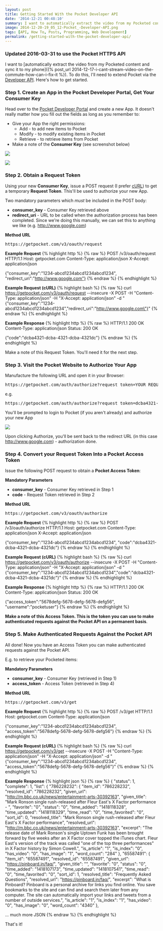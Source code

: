 ```yaml
---
layout: post
title: Getting Started With the Pocket Developer API
date: '2014-12-21 00:48:10'
summary: I want to automatically extract the video from my Pocketed content and sync it to my phone. To do this, I’ll need to extend Pocket via the Developer API. Here’s how to get started ...
image: 2014-12-20-19_05_12-Pocket_-Developer-API.png
tags: [API, How To, Posts, Programming, Web Development]
permalink: /getting-started-with-the-pocket-developer-api/
---
```


### Updated 2016-03-31 to use the Pocket HTTPS API

I want to [automatically extract the video from my Pocketed content and sync it to my phone]({% post_url 2014-12-17-i-cant-stream-video-on-the-commute-how-can-i-fix-it %}). To do this, I'll need to extend Pocket via the <a href="http://getpocket.com/developer/" target="_blank">Developer API</a>. Here's how to get started.

### Step 1. Create an App in the Pocket Developer Portal, Get Your Consumer Key

Head over to the <a href="http://getpocket.com/developer/" target="_blank">Pocket Developer Portal</a> and create a new App. It doesn't really matter how you fill out the fields as long as you remember to:

* Give your App the right permissions:
	* Add - to add new items to Pocket
    * Modify - to modify existing items in Pocket
    * Retrieve - to retrieve items from Pocket
* Make a note of the **Consumer Key** (see screenshot below)

![](/img/posts/2014-12-20-19_05_12-Pocket_-Developer-API.png)

![](/img/posts/2014-12-20-23_39_03-Pocket_-Developer-API.png)

### Step 2. Obtain a Request Token

Using your new **Consumer Key**, issue a POST request (I prefer <a href="http://curl.haxx.se/" target="_blank">cURL</a>) to get a temporary **Request Token**. This'll be used to authorize your new App.

Two mandatory parameters which *must* be included in the POST body:

* **consumer_key** - Consumer Key retrieved above
* **redirect_uri** - URL to be called when the authorization process has been completed. Since we're doing this manually, we can set this to anything we like (e.g. http://www.google.com)

**Method URL**
<pre>
https://getpocket.com/v3/oauth/request
</pre>

**Example Request**
{% highlight http %}
{% raw %}
POST /v3/oauth/request HTTP/1.1
Host: getpocket.com
Content-Type: application/json
X-Accept: application/json

{"consumer_key":"1234-abcd1234abcd1234abcd1234",
"redirect_uri":"http://www.google.com"}
{% endraw %}
{% endhighlight %}

**Example Request (cURL)**
{% highlight bash %}
{% raw %}
curl https://getpocket.com/v3/oauth/request --insecure -X POST -H "Content-Type: application/json" -H "X-Accept: application/json" -d "{\"consumer_key\":\"1234-abcd1234abcd1234abcd1234\",\"redirect_uri\":\"http://www.google.com\"}"
{% endraw %}
{% endhighlight %}

**Example Response**
{% highlight http %}
{% raw %}
HTTP/1.1 200 OK
Content-Type: application/json
Status: 200 OK

{"code":"dcba4321-dcba-4321-dcba-4321dc"}
{% endraw %}
{% endhighlight %}

Make a note of this Request Token. You'll need it for the next step.

### Step 3. Visit the Pocket Website to Authorize Your App

Manufacture the following URL and open it in your Browser:

<pre>
https://getpocket.com/auth/authorize?request_token=YOUR_REQUEST_TOKEN&redirect_uri=YOUR_REDIRECT_URI
</pre>

e.g.

<pre>
https://getpocket.com/auth/authorize?request_token=dcba4321-dcba-4321-dcba-4321dc&redirect_uri=http://www.google.com
</pre>

You'll be prompted to login to Pocket (if you aren't already) and authorize your new App

![](/img/posts/2014-12-21-00_23_49-Pocket_-Authorize-App.png)

Upon clicking Authorize, you'll be sent back to the redirect URL (in this case http://www.google.com) - authorization done.

### Step 4. Convert your Request Token Into a Pocket Access Token

Issue the following POST request to obtain a **Pocket Access Token**:

**Mandatory Parameters**

* **consumer_key** - Consumer Key retrieved in Step 1
* **code** - Request Token retrieved in Step 2

**Method URL**
<pre>
https://getpocket.com/v3/oauth/authorize
</pre>

**Example Request**
{% highlight http %}
{% raw %}
POST /v3/oauth/authorize HTTP/1.1
Host: getpocket.com
Content-Type: application/json
X-Accept: application/json

{"consumer_key":"1234-abcd1234abcd1234abcd1234",
"code":"dcba4321-dcba-4321-dcba-4321dc"}
{% endraw %}
{% endhighlight %}

**Example Request (cURL)**
{% highlight bash %}
{% raw %}
curl https://getpocket.com/v3/oauth/authorize --insecure -X POST -H "Content-Type: application/json" -H "X-Accept: application/json" -d "{\"consumer_key\":\"1234-abcd1234abcd1234abcd1234\",\"code\":\"dcba4321-dcba-4321-dcba-4321dc\"}"
{% endraw %}
{% endhighlight %}

**Example Response**
{% highlight http %}
{% raw %}
HTTP/1.1 200 OK
Content-Type: application/json
Status: 200 OK

{"access_token":"5678defg-5678-defg-5678-defg56",
"username":"pocketuser"}
{% endraw %}
{% endhighlight %}

**Make a note of this Access Token. This is the token you can use to make authenticated requests against the Pocket API on a permanent basis**.

### Step 5. Make Authenticated Requests Against the Pocket API

All done! Now you have an Access Token you can make authenticated requests against the Pocket API.

E.g. to retrieve your Pocketed items:

**Mandatory Parameters**

* **consumer_key** - Consumer Key (retrieved in Step 1)
* **access_token** - Access Token (retrieved in Step 4)

**Method URL**
<pre>
https://getpocket.com/v3/get
</pre>

**Example Request**
{% highlight http %}
{% raw %}
POST /v3/get HTTP/1.1
Host: getpocket.com
Content-Type: application/json

{"consumer_key":"1234-abcd1234abcd1234abcd1234",
"access_token":"5678defg-5678-defg-5678-defg56"}
{% endraw %}
{% endhighlight %}

**Example Request (cURL)**
{% highlight bash %}
{% raw %}
curl https://getpocket.com/v3/get --insecure -X POST -H "Content-Type: application/json" -H "X-Accept: application/json" -d "{\"consumer_key\":\"1234-abcd1234abcd1234abcd1234\", \"access_token\":\"5678defg-5678-defg-5678-defg56\"}"
{% endraw %}
{% endhighlight %}

**Example Response**
{% highlight json %}
{% raw %}
{
  "status": 1,
  "complete": 1,
  "list": {
    "786228232": {
      "item_id": "786228232",
      "resolved_id": "786228232",
      "given_url": "http://m.bbc.co.uk/news/entertainment-arts-30392163",
      "given_title": "Mark Ronson single rush-released after Fleur East's X Factor performance - ",
      "favorite": "0",
      "status": "0",
      "time_added": "1418118328",
      "time_updated": "1418118329",
      "time_read": "0",
      "time_favorited": "0",
      "sort_id": 0,
      "resolved_title": "Mark Ronson single rush-released after Fleur East's X Factor performance",
      "resolved_url": "http://m.bbc.co.uk/news/entertainment-arts-30392163",
      "excerpt": "The release date of Mark Ronson's single Uptown Funk has been brought forward by five weeks after an X Factor cover topped the iTunes chart.  Fleur East's version of the track was called \"one of the top three performances\" in X Factor history by Simon Cowell.",
      "is_article": "1",
      "is_index": "0",
      "has_video": "0",
      "has_image": "1",
      "word_count": "284"
    },
    "65587491": {
      "item_id": "65587491",
      "resolved_id": "65587491",
      "given_url": "https://pinboard.in/faq/",
      "given_title": "",
      "favorite": "0",
      "status": "0",
      "time_added": "1418107173",
      "time_updated": "1418107541",
      "time_read": "0",
      "time_favorited": "0",
      "sort_id": 1,
      "resolved_title": "Frequently Asked Questions",
      "resolved_url": "https://pinboard.in/faq/",
      "excerpt": "What is Pinboard?  Pinboard is a personal archive for links you find online. You save bookmarks to the site and can find and search them later from any computer. The site can automatically import your links and tweets from a number of outside services.",
      "is_article": "1",
      "is_index": "1",
      "has_video": "0",
      "has_image": "0",
      "word_count": "4340"
    },
    
... much more JSON
{% endraw %}
{% endhighlight %}

That's it!